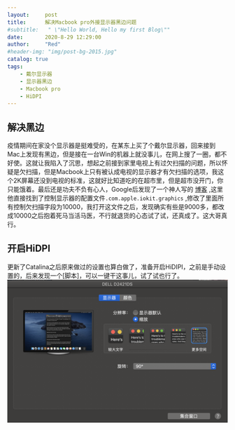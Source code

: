 ```yaml
---
layout:     post
title:      解决Macbook pro外接显示器黑边问题
#subtitle:   " \"Hello World, Hello my first Blog\""
date:       2020-8-29 12:29:00
author:     "Red"
#header-img: "img/post-bg-2015.jpg"
catalog: true
tags:
    - 戴尔显示器
    - 显示器黑边
    - Macbook pro
    - HiDPI
---
```





## 解决黑边

疫情期间在家没个显示器是挺难受的，在某东上买了个戴尔显示器，回来接到Mac上发现有黑边，但是接在一台Win的机器上就没事儿，在网上搜了一圈，都不好使。这就让我陷入了沉思，想起之前接到家里电视上有过欠扫描的问题，所以怀疑是欠扫描，但是Macbook上只有被认成电视的显示器才有欠扫描的选项，我这个2K屏幕还没到电视的标准，这就好比知道吃的在超市里，但是超市没开门，你只能饿着。最后还是功夫不负有心人，Google后发现了一个神人写的 [博客][1] ,这里他直接找到了控制显示器的配置文件`.com.apple.iokit.graphics` ,修改了里面所有控制欠扫描字段为10000，我打开这文件之后，发现确实有些是9000多，都改成10000之后抱着死马当活马医，不行就退货的心态试了试，还真成了。这大哥真行。



## 开启HiDPI

更新了Catalina之后原来做过的设置也算白做了，准备开启HiDIPI，之前是手动设置的，后来发现一个[脚本]，可以一键干这事儿，试了试也行了。
![](https://github.com/zhe6652/zhe6652.github.io/raw/master/_posts/Macbook_pro_black_border/1.png)





[1]:https://ishan.co/external-monitor-underscan
[2]:https://github.com/xzhih/one-key-hidpi
[3]:https://sspai.com/post/57549